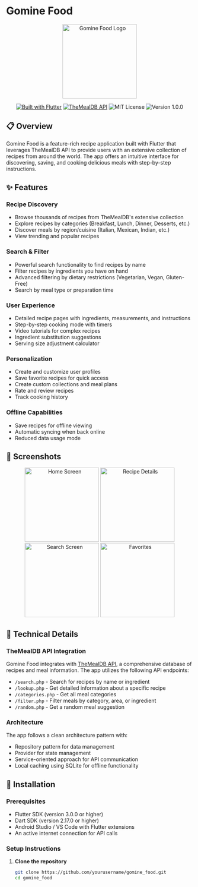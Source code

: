 # Gomine Food

<p align="center">
  <img src="assets/logo.png" alt="Gomine Food Logo" width="200"/>
</p>

<p align="center">
  <a href="https://flutter.dev"><img src="https://img.shields.io/badge/Built%20with-Flutter-02569B?style=flat-square&logo=flutter" alt="Built with Flutter"></a>
  <a href="https://www.themealdb.com/api.php"><img src="https://img.shields.io/badge/API-TheMealDB-yellow?style=flat-square" alt="TheMealDB API"></a>
  <img src="https://img.shields.io/badge/License-MIT-green?style=flat-square" alt="MIT License">
  <img src="https://img.shields.io/badge/Version-1.0.0-blue?style=flat-square" alt="Version 1.0.0">
</p>

## 📋 Overview

Gomine Food is a feature-rich recipe application built with Flutter that leverages TheMealDB API to provide users with an extensive collection of recipes from around the world. The app offers an intuitive interface for discovering, saving, and cooking delicious meals with step-by-step instructions.

## ✨ Features

### Recipe Discovery
- Browse thousands of recipes from TheMealDB's extensive collection
- Explore recipes by categories (Breakfast, Lunch, Dinner, Desserts, etc.)
- Discover meals by region/cuisine (Italian, Mexican, Indian, etc.)
- View trending and popular recipes

### Search & Filter
- Powerful search functionality to find recipes by name
- Filter recipes by ingredients you have on hand
- Advanced filtering by dietary restrictions (Vegetarian, Vegan, Gluten-Free)
- Search by meal type or preparation time

### User Experience
- Detailed recipe pages with ingredients, measurements, and instructions
- Step-by-step cooking mode with timers
- Video tutorials for complex recipes
- Ingredient substitution suggestions
- Serving size adjustment calculator

### Personalization
- Create and customize user profiles
- Save favorite recipes for quick access
- Create custom collections and meal plans
- Rate and review recipes
- Track cooking history

### Offline Capabilities
- Save recipes for offline viewing
- Automatic syncing when back online
- Reduced data usage mode

## 📱 Screenshots

<p align="center">
  <img src="screenshots/home_screen.png" width="200" alt="Home Screen"/>
  <img src="screenshots/recipe_details.png" width="200" alt="Recipe Details"/>
  <img src="screenshots/search_screen.png" width="200" alt="Search Screen"/>
  <img src="screenshots/favorites.png" width="200" alt="Favorites"/>
</p>

## 🔧 Technical Details

### TheMealDB API Integration
Gomine Food integrates with [TheMealDB API](https://www.themealdb.com/api.php), a comprehensive database of recipes and meal information. The app utilizes the following API endpoints:

- `/search.php` - Search for recipes by name or ingredient
- `/lookup.php` - Get detailed information about a specific recipe
- `/categories.php` - Get all meal categories
- `/filter.php` - Filter meals by category, area, or ingredient
- `/random.php` - Get a random meal suggestion

### Architecture
The app follows a clean architecture pattern with:
- Repository pattern for data management
- Provider for state management
- Service-oriented approach for API communication
- Local caching using SQLite for offline functionality

## 🚀 Installation

### Prerequisites
- Flutter SDK (version 3.0.0 or higher)
- Dart SDK (version 2.17.0 or higher)
- Android Studio / VS Code with Flutter extensions
- An active internet connection for API calls

### Setup Instructions

1. **Clone the repository**
   ```bash
   git clone https://github.com/yourusername/gomine_food.git
   cd gomine_food
